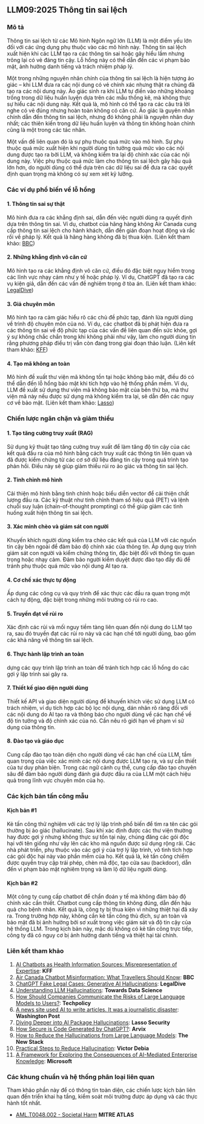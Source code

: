 ﻿## LLM09:2025 Thông tin sai lệch

### Mô tả

Thông tin sai lệch từ các Mô hình Ngôn ngữ lớn (LLM) là một điểm yếu lớn đối với các ứng dụng phụ thuộc vào các mô hình này. Thông tin sai lệch xuất hiện khi các LLM tạo ra các thông tin sai hoặc gây hiểu lầm nhưng trông lại có vẻ đáng tin cậy. Lỗ hổng này có  thể dẫn đến các vi phạm bảo mật, ảnh hưởng danh tiếng và trách nhiệm pháp lý.

Một trong những nguyên nhân chính của thông tin sai lệch là hiện tượng ảo giác – khi LLM đưa ra các nội dung có vẻ chính xác nhưng thật ra chúng đã tạo ra các nội dung này. Ảo giác sinh ra khi LLM tự điền vào những khoảng trống trong dữ liệu huấn luyện dựa trên các mẫu thống kê, mà không thực sự hiểu các nội dung này. Kết quả là, mô hình có thể tạo ra các câu trả lời nghe có vẻ đúng nhưng hoàn toàn không có căn cứ. Ảo giác là guyên nhân chính dẫn đến thông tin sai lệch, nhưng đó không phải là nguyên nhân duy nhất; các thiên kiến trong dữ liệu huấn luyện và thông tin không hoàn chỉnh cũng là một trong các tác nhân. 

Một vấn đề liên quan đó là sự phụ thuộc quá mức vào mô hình. Sự phụ thuộc quá mức xuất hiện khi người dùng tin tưởng quả mức vào các nội dung được tạo ra bởi LLM, và không kiểm tra lại độ chính xác của các nội dung này. Việc phụ thuộc quá mức làm cho thông tin sai lệch gây hậu quả lớn hơn, do người dùng có thể dựa trên các dữ liệu sai để đưa ra các quyết định quan trọng mà không có sự xem xét kỹ lưỡng.

### Các ví dụ phổ biến về lỗ hổng

#### 1. Thông tin sai sự thật
  Mô hình đưa ra các khẳng định sai, dẫn đến việc người dùng ra quyết định dựa trên thông tin sai. Ví dụ, chatbot của hãng hàng không Air Canada cung cấp thông tin sai lệch cho hành khách, dẫn đến gián đoạn hoạt động và rắc rối về pháp lý. Kết quả là hãng hàng không đã bị thua kiện. 
  (Liên kết tham khảo: [BBC](https://www.bbc.com/travel/article/20240222-air-canada-chatbot-misinformation-what-travellers-should-know))
#### 2. Những khẳng định vô căn cứ
  Mô hình tạo ra các khẳng định vô căn cứ, điều đó đặc biệt nguy hiểm trong các lĩnh vực nhạy cảm như y tế hoặc pháp lý. Ví dụ, ChatGPT đã tạo ra các vụ kiện giả, dẫn đến các vấn đề nghiêm trọng ở tòa án.
  (Liên kết tham khảo: [LegalDive](https://www.legaldive.com/news/chatgpt-fake-legal-cases-generative-ai-hallucinations/651557/))
#### 3. Giả chuyên môn
  Mô hình tạo ra cảm giác hiểu rõ các chủ đề phức tạp, đánh lừa người dùng về trình độ chuyên môn của nó. Ví dụ, các chatbot đã bị phát hiện đưa ra các thông tin sai về độ phức tạp của các vấn đề liên quan đến sức khỏe, gợi ý sự không chắc chắn trong khi không phải như vậy, làm cho người dùng tin rằng phương pháp điều trị vẫn còn đang trong giai đoạn thảo luận.
  (Liên kết tham khảo: [KFF](https://www.kff.org/health-misinformation-monitor/volume-05/))
#### 4. Tạo mã không an toàn
  Mô hình đề xuất thư viện mã không tồn tại hoặc không bảo mật, điều đó có thể dẫn đến lỗ hổng bảo mật khi tích hợp vào hệ thống phần mềm. Ví dụ, LLM đề xuất sử dụng thư viện mã không bảo mật của bên thứ ba, mà thư viện mã này nếu được sử dụng mà không kiểm tra lại, sẽ dẫn đến các nguy cơ về bảo mật.
  (Liên kết tham khảo: [Lasso](https://www.lasso.security/blog/ai-package-hallucinations))

### Chiến lược ngăn chặn và giảm thiểu

#### 1. Tạo tăng cường truy xuất (RAG)
  Sử dụng kỹ thuật tạo tăng cường truy xuất để làm tăng độ tin cậy của các kết quả đầu ra của mô hình bằng cách truy xuất các thông tin liên quan và đã được kiểm chứng từ các cơ sở dữ liệu đáng tin cậy trong quá trình tạo phản hồi. Điều này sẽ giúp giảm thiểu rủi ro ảo giác và thông tin sai lệch. 
#### 2. Tinh chỉnh mô hình
  Cải thiện mô hình bằng tinh chỉnh hoặc biểu diễn vector để cải thiện chất lượng đầu ra. Các kỹ thuật như tinh chỉnh tham số hiệu quả (PET) và lệnh chuỗi suy luận (chain-of-thought prompting) có thể giúp giảm các tình huống xuất hiện thông tin sai lệch. 
#### 3. Xác minh chèo và giám sát con người
  Khuyến khích người dùng kiểm tra chèo các kết quả của LLM với các nguồn tin cậy bên ngoài để đảm bảo độ chính xác của thông tin. Áp dụng quy trình giám sát con người và kiểm chứng thông tin, đặc biệt đối với thông tin quan trọng hoặc nhạy cảm. Đảm bảo người kiểm duyệt được đào tạo đầy đủ để tránh phụ thuộc quá mức vào nội dung AI tạo ra. 
#### 4. Cơ chế xác thực tự động
  Ấp dụng các công cụ và quy trình để xác thực các đầu ra quan trọng một cách tự động, đặc biệt trong những môi trường có rủi ro cao.
#### 5. Truyền đạt về rủi ro
  Xác định các rủi và mối nguy tiềm tàng liên quan đến nội dung do LLM tạo ra, sau đó truyền đạt các rủi ro này và các hạn chế tới người dùng, bao gồm các khả năng về thông tin sai lệch. 
#### 6. Thực hành lập trình an toàn
  dựng các quy trình lập trình an toàn để tránh tích hợp các lỗ hổng do các gợi ý lập trình sai gây ra. 
#### 7. Thiết kế giao diện người dùng
  Thiết kế API và giao diện người dùng để khuyến khích việc sử dụng LLM có trách nhiệm, ví dụ tích hợp các bộ lọc nội dụng, dán nhãn rõ ràng đối với các nội dung do AI tạo ra và thông báo cho người dùng về các hạn chế về độ tin tưởng và độ chính xác của nó. Cần nêu rõ giới hạn về phạm vi sử dụng của thông tin.
#### 8. Đào tạo và giáo dục
  Cung cấp đào tạo toàn diện cho người dùng về các hạn chế của LLM, tầm quan trọng của việc xác minh các nội dung được LLM tạo ra, và sự cần thiết của tư duy phản biện. Trong các ngữ cảnh cụ thể, cung cấp đào tạo chuyên sâu để đảm bảo người dùng đánh giá được đầu ra của LLM một cách hiệu quả trong lĩnh vực chuyên môn của họ. 

### Các kịch bản tấn công mẫu

#### Kịch bản #1
  Kẻ tấn công thử nghiệm với các trợ lý lập trình phổ biến để tìm ra tên các gói thường bị ảo giác (hallucinate). Sau khi xác định được các thư viện thường hay được gợi ý nhưng không thực sự tồn tại này, chúng đăng các gói độc hại với tên giống như vậy lên các kho mã nguồn được sử dụng rộng rãi. Các nhà phát triển, phụ thuộc vào các gợi ý của trợ lý lập trình, vô tình tích hợp các gói độc hại này vào phần mềm của họ. Kết quả là, kẻ tấn công chiếm được quyền truy cập trái phép, chèn mã độc, tạo cửa sau (backdoor), dẫn đến vi phạm bảo mật nghiêm trọng và làm lộ dữ liệu người dùng. 
#### Kịch bản #2
  Một công ty cung cấp chatbot để chẩn đoán y tế mà không đảm bảo độ chính xác cần thiết. Chatbot cung cấp thông tin không đúng, dẫn đến hậu quả cho bệnh nhân. Kết quả là, công ty bị thua kiện vì những thiệt hại đã xảy ra. Trong trường hợp này, không cần kẻ tấn công thù địch, sự an toàn và bảo mật đã bị ảnh hưởng bởi sơ xuất trong việc giám sát và độ tin cậy của hệ thống LLM. Trong kịch bản này, mặc dù không có kẻ tấn công trực tiếp, công ty đã có nguy cơ bị ảnh hưởng danh tiếng và thiệt hại tài chính. 

### Liên kết tham khảo

1. [AI Chatbots as Health Information Sources: Misrepresentation of Expertise](https://www.kff.org/health-misinformation-monitor/volume-05/): **KFF**
2. [Air Canada Chatbot Misinformation: What Travellers Should Know](https://www.bbc.com/travel/article/20240222-air-canada-chatbot-misinformation-what-travellers-should-know): **BBC**
3. [ChatGPT Fake Legal Cases: Generative AI Hallucinations](https://www.legaldive.com/news/chatgpt-fake-legal-cases-generative-ai-hallucinations/651557/): **LegalDive**
4. [Understanding LLM Hallucinations](https://towardsdatascience.com/llm-hallucinations-ec831dcd7786): **Towards Data Science**
5. [How Should Companies Communicate the Risks of Large Language Models to Users?](https://techpolicy.press/how-should-companies-communicate-the-risks-of-large-language-models-to-users/): **Techpolicy**
6. [A news site used AI to write articles. It was a journalistic disaster](https://www.washingtonpost.com/media/2023/01/17/cnet-ai-articles-journalism-corrections/): **Washington Post**
7. [Diving Deeper into AI Package Hallucinations](https://www.lasso.security/blog/ai-package-hallucinations): **Lasso Security**
8. [How Secure is Code Generated by ChatGPT?](https://arxiv.org/abs/2304.09655): **Arvix**
9. [How to Reduce the Hallucinations from Large Language Models](https://thenewstack.io/how-to-reduce-the-hallucinations-from-large-language-models/): **The New Stack**
10. [Practical Steps to Reduce Hallucination](https://newsletter.victordibia.com/p/practical-steps-to-reduce-hallucination): **Victor Debia**
11. [A Framework for Exploring the Consequences of AI-Mediated Enterprise Knowledge](https://www.microsoft.com/en-us/research/publication/a-framework-for-exploring-the-consequences-of-ai-mediated-enterprise-knowledge-access-and-identifying-risks-to-workers/): **Microsoft**

### Các khung chuẩn và hệ thống phân loại liên quan

Tham khảo phần này để có thông tin toàn diện, các chiến lược kịch bản liên quan đến triển khai hạ tầng, kiểm soát môi trường được áp dụng và các thực hành tốt nhất.

- [AML.T0048.002 - Societal Harm](https://atlas.mitre.org/techniques/AML.T0048) **MITRE ATLAS**
